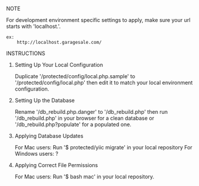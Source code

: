 NOTE

For development environment specific settings to apply,
	make sure your url starts with 'localhost.'.

	ex:
		http://localhost.garagesale.com/


INSTRUCTIONS

1. Setting Up Your Local Configuration

	Duplicate '/protected/config/local.php.sample' to '/protected/config/local.php'
		then edit it to match your local environment configuration.

2. Setting Up the Database

	Rename '/db_rebuild.php.danger' to '/db_rebuild.php'
		then run '/db_rebuild.php' in your browser for a clean database
		or '/db_rebuild.php?populate' for a populated one.

3. Applying Database Updates

	For Mac users:
		Run '$ protected/yiic migrate' in your local repository
  	For Windows users:
  		?

4. Applying Correct File Permissions

	For Mac users:
		Run '$ bash mac' in your local repository.
